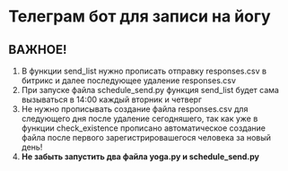 # Телеграм бот для записи на йогу
## __ВАЖНОЕ!__
1. В функции send_list нужно прописать отправку responses.csv в битрикс и далее последующее удаление responses.csv
2. При запуске файла schedule_send.py функция send_list будет сама вызываться в 14:00 каждый вторник и четверг
3. Не нужно прописывать создание файла responses.csv для следующего дня после удаление сегодняшего, так как уже в функции check_existence прописано автоматическое создание файла после первого зарегистрировашегося человека за новый день!
4. __Не забыть запустить два файла yoga.py и schedule_send.py__
